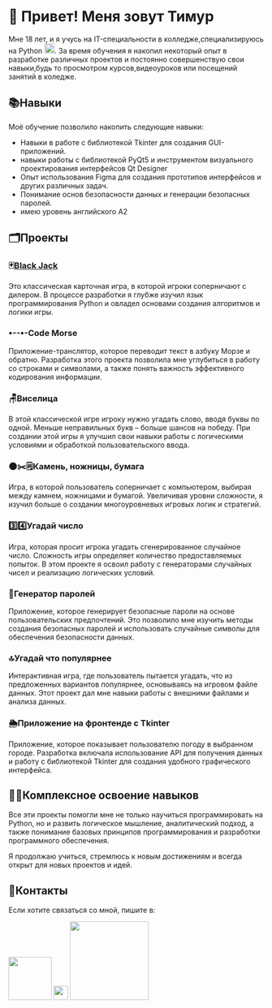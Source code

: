 # 👋 Привет! Меня зовут Тимур
Мне 18 лет, и я учусь на IT-специальности в колледже,специализируюсь на Python <img src="https://img.icons8.com/color/48/000000/python.png" alt="Python Icon" width="20"/>. За время обучения я накопил некоторый опыт в разработке различных проектов и постоянно совершенствую свои навыки,будь то просмотром курсов,видеоуроков или посещений занятий в коледже.

## 📚Навыки
Моё обучение позволило накопить следующие навыки:
- Навыки в работе с библиотекой Tkinter для создания GUI-приложений.
- навыки работы с библиотекой PyQt5 и инструментом визуального проектирования интерфейсов Qt Designer
- Опыт использования Figma для создания прототипов интерфейсов и других различных задач.
- Понимание основ безопасности данных и генерации безопасных паролей.
- имею уровень английского A2
  
## 🗂️Проекты

### 🃏[Black Jack](https://github.com/rzxzwer/rzxzwer.github.io/blob/main/black%20jack.py)
Это классическая карточная игра, в которой игроки соперничают с дилером. В процессе разработки я глубже изучил язык программирования Python и овладел основами создания алгоритмов и логики игры.

### •--•-Code Morse
Приложение-транслятор, которое переводит текст в азбуку Морзе и обратно. Разработка этого проекта позволила мне углубиться в работу со строками и символами, а также понять важность эффективного кодирования информации.

### 🪑Виселица
В этой классической игре игроку нужно угадать слово, вводя буквы по одной. Меньше неправильных букв – больше шансов на победу. При создании этой игры я улучшил свои навыки работы с логическими условиями и обработкой пользовательского ввода.

### 🌑✂️🗒Камень, ножницы, бумага
Игра, в которой пользователь соперничает с компьютером, выбирая между камнем, ножницами и бумагой. Увеличивая уровни сложности, я изучил больше о создании многоуровневых игровых логик и стратегий.

### 3️⃣4️⃣Угадай число
Игра, которая просит игрока угадать сгенерированное случайное число. Сложность игры определяет количество предоставляемых попыток. В этом проекте я освоил работу с генераторами случайных чисел и реализацию логических условий.

### 🔐Генератор паролей
Приложение, которое генерирует безопасные пароли на основе пользовательских предпочтений. Это позволило мне изучить методы создания безопасных паролей и использовать случайные символы для обеспечения безопасности данных.

### 🔝Угадай что популярнее
Интерактивная игра, где пользователь пытается угадать, что из предложенных вариантов популярнее, основываясь на игровом файле данных. Этот проект дал мне навыки работы с внешними файлами и анализа данных.

### 🌦️Приложение на фронтенде с Tkinter
Приложение, которое показывает пользователю погоду в выбранном городе. Разработка включала использование API для получения данных и работу с библиотекой Tkinter для создания удобного графического интерфейса.

## 👨‍💻Комплексное освоение навыков
Все эти проекты помогли мне не только научиться программировать на Python, но и развить логическое мышление, аналитический подход, а также понимание базовых принципов программирования и разработки программного обеспечения.

Я продолжаю учиться, стремлюсь к новым достижениям и всегда открыт для новых проектов и идей.

## 📩Контакты
Если хотите связаться со мной, пишите в:

[<img src="https://key54.ru/wp-content/uploads/2019/11/telegram-icon-png-3.png" width="85">](https://telegram.me/eclipse0monster)
[<img src="https://csi-ugra.ru/upload/medialibrary/ce5/vk.com_logo.svg_.png" width="28">](https://vk.com/timur_oddone)
[<img src="https://cdn.akamai.steamstatic.com/steam/apps/1559390/extras/%E5%95%86%E5%BA%97%E9%A1%B5dis.png?t=1699434775" width="155">](https://discord.gg/bvBSUC422T)
